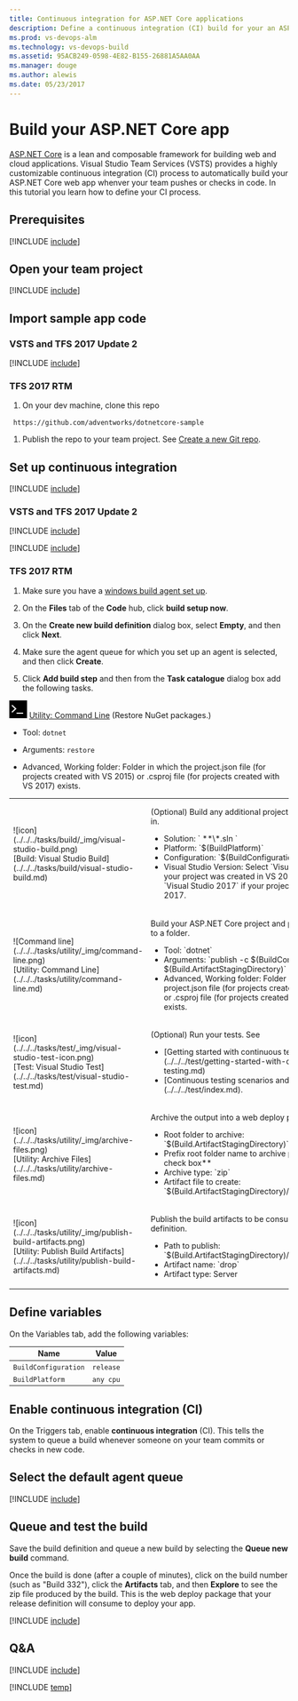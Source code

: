 ```yaml
---
title: Continuous integration for ASP.NET Core applications
description: Define a continuous integration (CI) build for your an ASP.NET Core app in Visual Studio Team Services or Microsoft Team Foundation Server (TFS)
ms.prod: vs-devops-alm
ms.technology: vs-devops-build
ms.assetid: 95ACB249-0598-4E82-B155-26881A5AA0AA
ms.manager: douge
ms.author: alewis
ms.date: 05/23/2017
---
```


# Build your ASP.NET Core app

[ASP.NET Core](http://www.asp.net/core) is a lean and composable framework for building web and cloud applications. Visual Studio Team Services (VSTS) provides a highly customizable continuous integration (CI) process to automatically build your ASP.NET Core web app whenver your team pushes or checks in code. In this tutorial you learn how to define your CI process. 

## Prerequisites 

[!INCLUDE [include](../../../_shared/ci-cd-prerequisites.md)]

## Open your team project

[!INCLUDE [include](../../../_shared/open-team-project.md)]

## Import sample app code

### VSTS and TFS 2017 Update 2

[!INCLUDE [include](_shared/import-code-aspnet-core-vsts.md)]

### TFS 2017 RTM

1. On your dev machine, clone this repo

 ```
  https://github.com/adventworks/dotnetcore-sample
```

1. Publish the repo to your team project. See [Create a new Git repo](../../../../git/tutorial/creatingrepo.md).

## Set up continuous integration

[!INCLUDE [include](../../../_shared/ci-quickstart-intro.md)]

### VSTS and TFS 2017 Update 2

[!INCLUDE [include](_shared/create-aspnet-core-build-team-services.md)]

[!INCLUDE [include](../_shared/aspnet-core-build-tasks.md)]

### TFS 2017 RTM

1. Make sure you have a [windows build agent set up](../../../actions/agents/v2-windows.md).

1. On the **Files** tab of the **Code** hub, click **build setup now**.

1. On the **Create new build definition** dialog box, select **Empty**, and then click **Next**.

1. Make sure the agent queue for which you set up an agent is selected, and then click **Create**.

1. Click **Add build step** and then from the **Task catalogue** dialog box add the following tasks.

![icon](../../../tasks/utility/_img/command-line.png) [Utility: Command Line](../../../tasks/utility/command-line.md) (Restore NuGet packages.)

* Tool: `dotnet`

* Arguments: `restore`

* Advanced, Working folder: Folder in which the project.json file (for projects created with VS 2015) or .csproj file (for projects created with VS 2017) exists.
      
<table>
  <tr>
    <td>![icon](../../../tasks/build/_img/visual-studio-build.png)<br>[Build: Visual Studio Build](../../../tasks/build/visual-studio-build.md)</td>
    <td>
      <p>(Optional) Build any additional projects that are checked in.<p>
      <ul>
          <li>Solution: ` **\*.sln `</li>
          <li>Platform: `$(BuildPlatform)`</li>
          <li>Configuration: `$(BuildConfiguration)`</li>
          <li>Visual Studio Version: Select `Visual Studio 2015` if your project was created in VS 2015 Update 3. Select `Visual Studio 2017` if your project was created in VS 2017.</li>
      </ul>
    </td>
  </tr>
  <tr>
    <td>![Command line](../../../tasks/utility/_img/command-line.png)<br/>[Utility: Command Line](../../../tasks/utility/command-line.md)</td>
    <td>
      <p>Build your ASP.NET Core project and publish the output to a folder.</p>
      <ul>
        <li>Tool: `dotnet`</li>
        <li>Arguments: `publish -c $(BuildConfiguration) -o $(Build.ArtifactStagingDirectory)`</li>
        <li>Advanced, Working folder: Folder in which the project.json file (for projects created with VS 2015) or .csproj file (for projects created with VS 2017) exists.</li>
      </ul>
    </td>
  </tr>
  <tr>
    <td>![icon](../../../tasks/test/_img/visual-studio-test-icon.png)<br/>[Test: Visual Studio Test](../../../tasks/test/visual-studio-test.md)</td>
    <td>
    <p>(Optional) Run your tests. See</p>
   <ul>
   <li>[Getting started with continuous testing](../../../test/getting-started-with-continuous-testing.md)</li>
    <li>[Continuous testing scenarios and capabilities](../../../test/index.md).</li>
    </ul>
    </td>
  </tr>
  <tr>
    <td>![icon](../../../tasks/utility/_img/archive-files.png)<br>[Utility: Archive Files](../../../tasks/utility/archive-files.md)</td>
    <td>
      <p>Archive the output into a web deploy package.</p>
      <ul>
        <li>Root folder to archive: `$(Build.ArtifactStagingDirectory)`</li>
        <li>Prefix root folder name to archive paths: **Clear this check box**
        <li>Archive type: `zip`</li>
        <li>Artifact file to create: `$(Build.ArtifactStagingDirectory)/$(Build.BuildId).zip`</li>
      </ul>
    </td>
  </tr>
  <tr>
    <td>![icon](../../../tasks/utility/_img/publish-build-artifacts.png)<br>[Utility: Publish Build Artifacts](../../../tasks/utility/publish-build-artifacts.md)</td>
    <td>
      <p>Publish the build artifacts to be consumed by a release definition.</p>
      <ul>
        <li>Path to publish: `$(Build.ArtifactStagingDirectory)/$(Build.BuildId).zip`</li>
        <li>Artifact name: `drop`</li>
        <li>Artifact type: Server</li>
      </ul>
    </td>
  </tr>
  </table>

## Define variables

On the Variables tab, add the following variables:

|Name|Value|
|-|-|
|`BuildConfiguration`|`release`|
|`BuildPlatform`|`any cpu`|

## Enable continuous integration (CI)

On the Triggers tab, enable **continuous integration** (CI). This tells the system to queue a build whenever someone on your team commits or checks in new code.

## Select the default agent queue

[!INCLUDE [include](../_shared/aspnet-core-build-queue.md)]

## Queue and test the build

Save the build definition and queue a new build by selecting the **Queue new build** command.

Once the build is done (after a couple of minutes), click on the build number (such as "Build 332"), click the **Artifacts** tab, and then **Explore** to see the zip file produced by the build. This is the web deploy package that your release definition will consume to deploy your app.

[!INCLUDE [include](_shared/deploy-asp-web-app.md)]

## Q&A

<!-- BEGINSECTION class="md-qanda" -->

[!INCLUDE [include](../_shared/aspnet-core-build-qa.md)]

[!INCLUDE [temp](../../../_shared/qa-versions.md)]

<!-- BEGINSECTION class="md-qanda" -->

